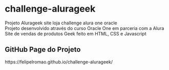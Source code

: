 # challenge-alurageek
Projeto Alurageek site loja challenge alura one oracle<br>
Projeto desenvolvido através do curso Oracle One em parceria com a Alura<br>
Site de vendas de produtos Geek feito em HTML, CSS e Javascript<br>

<h2>GitHub Page do Projeto</h2>
https://felipelromao.github.io/challenge-alurageek/
